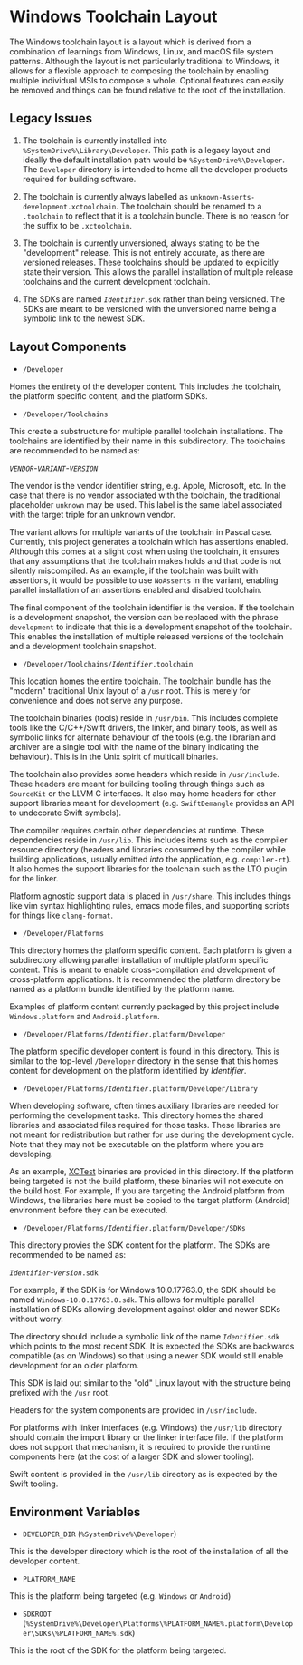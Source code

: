 Windows Toolchain Layout
========================

The Windows toolchain layout is a layout which is derived from a combination of learnings from Windows, Linux, and macOS file system patterns. Although the layout is not particularly traditional to Windows, it allows for a flexible approach to composing the toolchain by enabling multiple individual MSIs to compose a whole. Optional features can easily be removed and things can be found relative to the root of the installation.

Legacy Issues
-------------

1. The toolchain is currently installed into `%SystemDrive%\Library\Developer`.  This path is a legacy layout and ideally the default installation path would be `%SystemDrive%\Developer`.  The `Developer` directory is intended to home all the developer products required for building software.

2. The toolchain is currently always labelled as `unknown-Asserts-development.xctoolchain`.  The toolchain should be renamed to a `.toolchain` to reflect that it is a toolchain bundle.  There is no reason for the suffix to be `.xctoolchain`.

3. The toolchain is currently unversioned, always stating to be the "development" release.  This is not entirely accurate, as there are versioned releases.  These toolchains should be updated to explicitly state their version.  This allows the parallel installation of multiple release toolchains and the current development toolchain.

4. The SDKs are named *`Identifier`*`.sdk` rather than being versioned.  The SDKs are meant to be versioned with the unversioned name being a symbolic link to the newest SDK.

Layout Components
-----------------

- `/Developer`

Homes the entirety of the developer content.  This includes the toolchain, the platform specific content, and the platform SDKs.

- `/Developer/Toolchains`

This create a substructure for multiple parallel toolchain installations.  The toolchains are identified by their name in this subdirectory.  The toolchains are recommended to be named as:

*`VENDOR`*-*`VARIANT`*-*`VERSION`*

The vendor is the vendor identifier string, e.g. Apple, Microsoft, etc.  In the case that there is no vendor associated with the toolchain, the traditional placeholder `unknown` may be used.  This label is the same label associated with the target triple for an unknown vendor.

The variant allows for multiple variants of the toolchain in Pascal case.  Currently, this project generates a toolchain which has assertions enabled.  Although this comes at a slight cost when using the toolchain, it ensures that any assumptions that the toolchain makes holds and that code is not silently miscompiled.  As an example, if the toolchain was built with assertions, it would be possible to use `NoAsserts` in the variant, enabling parallel installation of an assertions enabled and disabled toolchain.

The final component of the toolchain identifier is the version.  If the toolchain is a development snapshot, the version can be replaced with the phrase `development` to indicate that this is a development snapshot of the toolchain.  This enables the installation of multiple released versions of the toolchain and a development toolchain snapshot.

- `/Developer/Toolchains/`*`Identifier`*`.toolchain`

This location homes the entire toolchain.  The toolchain bundle has the "modern" traditional Unix layout of a `/usr` root.  This is merely for convenience and does not serve any purpose.

The toolchain binaries (tools) reside in `/usr/bin`.  This includes complete tools like the C/C++/Swift drivers, the linker, and binary tools, as well as symbolic links for alternate behaviour of the tools (e.g. the librarian and archiver are a single tool with the name of the binary indicating the behaviour).  This is in the Unix spirit of multicall binaries.

The toolchain also provides some headers which reside in `/usr/include`.  These headers are meant for building tooling through things such as `SourceKit` or the LLVM C interfaces.   It also may home headers for other support libraries meant for development (e.g. `SwiftDemangle` provides an API to undecorate Swift symbols).

The compiler requires certain other dependencies at runtime.  These dependencies reside in `/usr/lib`.  This includes items such as the compiler resource directory (headers and libraries consumed by the compiler while building applications, usually emitted _into_ the application, e.g. `compiler-rt`).  It also homes the support libraries for the toolchain such as the LTO plugin for the linker.

Platform agnostic support data is placed in `/usr/share`.  This includes things like vim syntax highlighting rules, emacs mode files, and supporting scripts for things like `clang-format`.

- `/Developer/Platforms`

This directory homes the platform specific content.  Each platform is given a subdirectory allowing parallel installation of multiple platform specific content.  This is meant to enable cross-compilation and development of cross-platform applications.  It is recommended the platform directory be named as a platform bundle identified by the platform name.

Examples of platform content currently packaged by this project include `Windows.platform` and `Android.platform`.

- `/Developer/Platforms/`*`Identifier`*`.platform/Developer`

The platform specific developer content is found in this directory.  This is similar to the top-level `/Developer` directory in the sense that this homes content for development on the platform identified by *Identifier*.

- `/Developer/Platforms/`*`Identifier`*`.platform/Developer/Library`

When developing software, often times auxiliary libraries are needed for performing the development tasks.  This directory homes the shared libraries and associated files required for those tasks.  These libraries are not meant for redistribution but rather for use during the development cycle.  Note that they may not be executable on the platform where you are developing.

As an example, [XCTest](https://github.com/apple/swift-corelibs-xctest) binaries are provided in this directory.  If the platform being targeted is not the build platform, these binaries will not execute on the build host.  For example, If you are targeting the Android platform from Windows, the libraries here must be copied to the target platform (Android) environment before they can be executed.

- `/Developer/Platforms/`*`Identifier`*`.platform/Developer/SDKs`

This directory provies the SDK content for the platform.  The SDKs are recommended to be named as:

*`Identifier`*-*`Version`*`.sdk`

For example, if the SDK is for Windows 10.0.17763.0, the SDK should be named `Windows-10.0.17763.0.sdk`.  This allows for multiple parallel installation of SDKs allowing development against older and newer SDKs without worry.

The directory should include a symbolic link of the name *`Identifier`*`.sdk` which points to the most recent SDK.  It is expected the SDKs are backwards compatible (as on Windows) so that using a newer SDK would still enable development for an older platform.

This SDK is laid out similar to the "old" Linux layout with the structure being prefixed with the `/usr` root.

Headers for the system components are provided in `/usr/include`.

For platforms with linker interfaces (e.g. Windows) the `/usr/lib` directory should contain the import library or the linker interface file.  If the platform does not support that mechanism, it is required to provide the runtime components here (at the cost of a larger SDK and slower tooling).

Swift content is provided in the `/usr/lib` directory as is expected by the Swift tooling.

Environment Variables
---------------------

- `DEVELOPER_DIR` (`%SystemDrive%\Developer`)

This is the developer directory which is the root of the installation of all the developer content.

- `PLATFORM_NAME`

This is the platform being targeted (e.g. `Windows` or `Android`)

- `SDKROOT` (`%SystemDrive%\Developer\Platforms\%PLATFORM_NAME%.platform\Developer\SDKs\%PLATFORM_NAME%.sdk`)

This is the root of the SDK for the platform being targeted.
